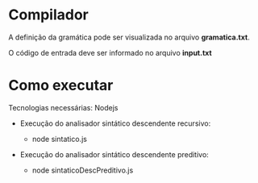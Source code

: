 # Compilador

A definição da gramática pode ser visualizada no arquivo **gramatica.txt**.

O código de entrada deve ser informado no arquivo **input.txt**

# Como executar
Tecnologias necessárias: Nodejs

- Execução do analisador sintático descendente recursivo:
  - node sintatico.js

- Execução do analisador sintático descendente preditivo:
  -  node sintaticoDescPreditivo.js